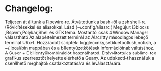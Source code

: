 
# Changelog:

Teljesen át álltunk a Pipewire-re.
Átváltottunk a bash-ről a zsh shell-re. (Rövidítésekkel és aliasokkal. Lásd (~/.config/aliasrc )
Megújult i3blocks ,Bspwm,Polybar,Shell és GTK téma.
Mostantól csak 4 Window Manager választható
Az alapértelmezett terminál az Alacritty másodlagos lebegő terminál URxvt.
Hozzáadott scriptek: toggleconky,setbluetooth.sh,noti.sh, a ~/.local/bin mappában és a billentyűzetkötések információinak váltásához. A Super + E billentyűkombinációt használhatod.
Eltávolítottuk a sublime-tex grafikus szerkesztőt helyette elérhető a Geany.
Az udisksctl-t használjuk a cserélhető meghajtók csatlakoztatására és leválasztására.


